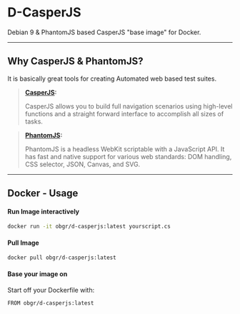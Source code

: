 D-CasperJS
===================


Debian 9 &amp; PhantomJS based CasperJS "base image" for Docker.

----------


Why CasperJS & PhantomJS?
-------------
It is basically great tools for creating Automated web based test suites.
> **[CasperJS](http://casperjs.org/ "The CasperJS Project's official Website"):**
> 
> CasperJS allows you to build full navigation scenarios using high-level functions and a straight forward interface to accomplish all sizes of tasks.

> **[PhantomJS](http://phantomjs.org/ "The PhantomJS Project's official Website"):**
> 
> PhantomJS is a headless WebKit scriptable with a JavaScript API. It has fast and native support for various web standards: DOM handling, CSS selector, JSON, Canvas, and SVG.


----------


Docker - Usage
-------------------


#### Run Image interactively
```sh
docker run -it obgr/d-casperjs:latest yourscript.cs
```

#### Pull Image
```sh
docker pull obgr/d-casperjs:latest
```

#### Base your image on 
Start off your Dockerfile with: 
```sh
FROM obgr/d-casperjs:latest
```
